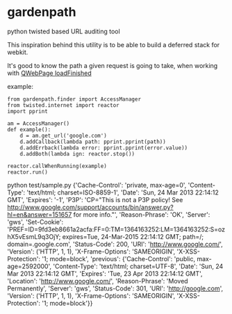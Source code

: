 gardenpath
==========

python twisted based URL auditing tool

This inspiration behind this utility is to be able to build a deferred stack for webkit.

It's good to know the path a given request is going to take, when working with [QWebPage loadFinished](http://qt-project.org/doc/qt-4.8/qwebpage.html#loadFinished)


example:

    from gardenpath.finder import AccessManager
    from twisted.internet import reactor
    import pprint
    
    am = AccessManager()
    def example():
        d = am.get_url('google.com')
        d.addCallback(lambda path: pprint.pprint(path))
        d.addErrback(lambda error: pprint.pprint(error.value))
        d.addBoth(lambda ign: reactor.stop())
       
    reactor.callWhenRunning(example)
    reactor.run()

python test/sample.py
    {'Cache-Control': 'private, max-age=0',
     'Content-Type': 'text/html; charset=ISO-8859-1',
     'Date': 'Sun, 24 Mar 2013 22:14:12 GMT',
     'Expires': '-1',
     'P3P': 'CP="This is not a P3P policy! See http://www.google.com/support/accounts/bin/answer.py?hl=en&answer=151657 for more info."',
     'Reason-Phrase': 'OK',
     'Server': 'gws',
     'Set-Cookie': 'PREF=ID=9fd3eb8661a2acfa:FF=0:TM=1364163252:LM=1364163252:S=ozhX5vEsmL9q3OjY; expires=Tue, 24-Mar-2015 22:14:12 GMT; path=/; domain=.google.com',
     'Status-Code': 200,
     'URI': 'http://www.google.com/',
     'Version': ('HTTP', 1, 1),
     'X-Frame-Options': 'SAMEORIGIN',
     'X-XSS-Protection': '1; mode=block',
     'previous': {'Cache-Control': 'public, max-age=2592000',
                  'Content-Type': 'text/html; charset=UTF-8',
                  'Date': 'Sun, 24 Mar 2013 22:14:12 GMT',
                  'Expires': 'Tue, 23 Apr 2013 22:14:12 GMT',
                  'Location': 'http://www.google.com/',
                  'Reason-Phrase': 'Moved Permanently',
                  'Server': 'gws',
                  'Status-Code': 301,
                  'URI': 'http://google.com',
                  'Version': ('HTTP', 1, 1),
                  'X-Frame-Options': 'SAMEORIGIN',
                  'X-XSS-Protection': '1; mode=block'}}



